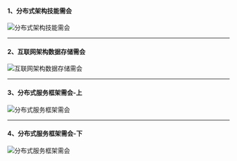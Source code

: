 #### 1、分布式架构技能需会

![分布式架构技能需会](D:\Typora文档\文档\学习文档\Java\未完成的技能学习\高级架构师必知技能\分布式架构技能需会.jpg)

---

#### 2、互联网架构数据存储需会

![互联网架构数据存储需会](D:\Typora文档\文档\学习文档\Java\未完成的技能学习\高级架构师必知技能\互联网架构数据存储需会.jpg)

---

#### 3、分布式服务框架需会-上

![分布式服务框架需会](D:\Typora文档\文档\学习文档\Java\未完成的技能学习\高级架构师必知技能\分布式服务框架需会1.jpg)

---

#### 4、分布式服务框架需会-下

![分布式服务框架需会](D:\Typora文档\文档\学习文档\Java\未完成的技能学习\高级架构师必知技能\分布式服务框架需会2.jpg)